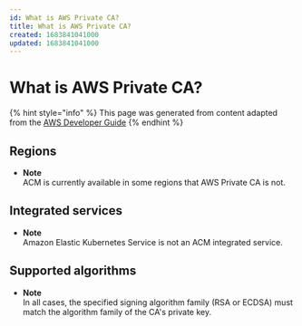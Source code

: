 ```yaml
---
id: What is AWS Private CA?
title: What is AWS Private CA?
created: 1683841041000
updated: 1683841041000
---
```

# What is AWS Private CA?

{% hint style="info" %}
This page was generated from content adapted from the [AWS Developer Guide](https://github.com/awsdocs/aws-private-ca-user-guide.git)
{% endhint %}

## Regions

- **Note**  
ACM is currently available in some regions that AWS Private CA is not\.


## Integrated services

- **Note**  
Amazon Elastic Kubernetes Service is not an ACM integrated service\.


## Supported algorithms

- **Note**  
In all cases, the specified signing algorithm family \(RSA or ECDSA\) must match the algorithm family of the CA's private key\.

